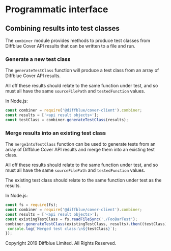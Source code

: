 # Programmatic interface

## Combining results into test classes

The `combiner` module provides methods to produce test classes from Diffblue Cover API results that can be written to a file and run.

### Generate a new test class

The `generateTestClass` function will produce a test class from an array of Diffblue Cover API results.

All off these results should relate to the same function under test, and so must all have the same `sourceFilePath` and `testedFunction` values.

In Node.js:

 ```js
const combiner = require('@diffblue/cover-client').combiner;
const results = ['<api result objects>'];
const testClass = combiner.generateTestClass(results);
```

### Merge results into an existing test class

The `mergeIntoTestClass` function can be used to generate tests from an array of Diffblue Cover API results and merge them into an existing test class.

All off these results should relate to the same function under test, and so must all have the same `sourceFilePath` and `testedFunction` values.

The existing test class should relate to the same function under test as the results.

In Node.js:

 ```js
const fs = require(fs);
const combiner = require('@diffblue/cover-client').combiner;
const results = ['<api result objects>'];
const existingTestClass = fs.readFileSync('./FooBarTest');
combiner.generateTestClass(existingTestClass, results).then((testClass) => {
  console.log(`Merged test class:\n${testClass}`);
});
```

Copyright 2019 Diffblue Limited. All Rights Reserved.
